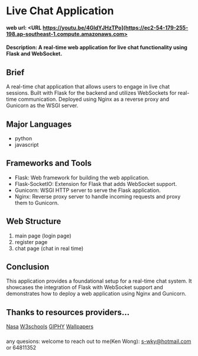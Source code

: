 # Live Chat Application
#### web url:  <URL https://youtu.be/4GldYJHzTPo](https://ec2-54-179-255-198.ap-southeast-1.compute.amazonaws.com>
#### Description: A real-time web application for live chat functionality using Flask and WebSocket.

## Brief
A real-time chat application that allows users to engage in live chat sessions. Built with Flask for the backend and utilizes WebSockets for real-time communication. Deployed using Nginx as a reverse proxy and Gunicorn as the WSGI server.

## Major Languages
* python
* javascript

## Frameworks and Tools
* Flask: Web framework for building the web application.
* Flask-SocketIO: Extension for Flask that adds WebSocket support.
* Gunicorn: WSGI HTTP server to serve the Flask application.
* Nginx: Reverse proxy server to handle incoming requests and proxy them to Gunicorn.

## Web Structure
1. main page (login page)
2. register page
3. chat page (chat in real time)

## Conclusion
This application provides a foundational setup for a real-time chat system. It showcases the integration of Flask with WebSocket support and demonstrates how to deploy a web application using Nginx and Gunicorn.

## Thanks to resources providers...
[Nasa](https://www.nasa.gov/)
[W3schools](https://www.w3schools.com/)
[GIPHY](https://giphy.com/)
[Wallpapers](https://wallpapers.com/)

###
any quesions: welcome to reach out to me(Ken Wong): s-wky@hotmail.com or 64811352

